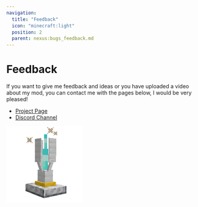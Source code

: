 ```yaml
---
navigation:
  title: "Feedback"
  icon: "minecraft:light"
  position: 2
  parent: nexus:bugs_feedback.md
---
```


# Feedback

If you want to give me feedback and ideas or you have uploaded a video about my mod, you can contact me with the pages below, I would be very pleased!

- [Project Page](https://legacy.curseforge.com/minecraft/mc-mods/nexus-battle-mode) 
- [Discord Channel](https://discord.gg/ycRJJk8EXV)


![](nexus.png)

